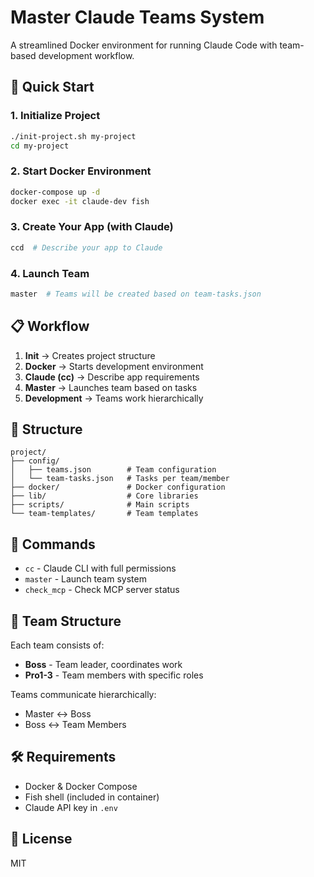 # Master Claude Teams System

A streamlined Docker environment for running Claude Code with team-based development workflow.

## 🚀 Quick Start

### 1. Initialize Project
```bash
./init-project.sh my-project
cd my-project
```

### 2. Start Docker Environment
```bash
docker-compose up -d
docker exec -it claude-dev fish
```

### 3. Create Your App (with Claude)
```bash
ccd  # Describe your app to Claude
```

### 4. Launch Team
```bash
master  # Teams will be created based on team-tasks.json
```

## 📋 Workflow

1. **Init** → Creates project structure
2. **Docker** → Starts development environment  
3. **Claude (cc)** → Describe app requirements
4. **Master** → Launches team based on tasks
5. **Development** → Teams work hierarchically

## 📁 Structure

```
project/
├── config/
│   ├── teams.json        # Team configuration
│   └── team-tasks.json   # Tasks per team/member
├── docker/               # Docker configuration
├── lib/                  # Core libraries
├── scripts/              # Main scripts
└── team-templates/       # Team templates
```

## 🔧 Commands

- `cc` - Claude CLI with full permissions
- `master` - Launch team system
- `check_mcp` - Check MCP server status

## 📝 Team Structure

Each team consists of:
- **Boss** - Team leader, coordinates work
- **Pro1-3** - Team members with specific roles

Teams communicate hierarchically:
- Master ↔ Boss
- Boss ↔ Team Members

## 🛠️ Requirements

- Docker & Docker Compose
- Fish shell (included in container)
- Claude API key in `.env`

## 📄 License

MIT